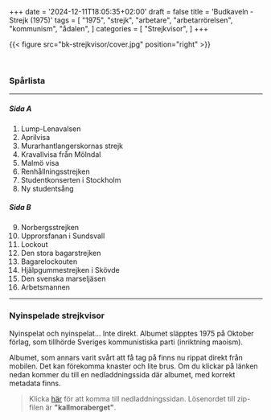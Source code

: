 +++
date = '2024-12-11T18:05:35+02:00'
draft = false
title = 'Budkaveln - Strejk (1975)'
tags = [
    "1975",
    "strejk",
    "arbetare",
    "arbetarrörelsen",
    "kommunism",
    "ådalen",
]
categories = [
    "Strejkvisor",
]
+++

{{< figure src="bk-strejkvisor/cover.jpg" position="right" >}}

<br>

### Spårlista

---

##### **Sida A**

1. Lump-Lenavalsen
2. Aprilvisa
3. Murarhantlangerskornas strejk
4. Kravallvisa från Mölndal
5. Malmö visa
6. Renhållningsstrejken
7. Studentkonserten i Stockholm
8. Ny studentsång

##### **Sida B**

9. Norbergsstrejken
10. Upprorsfanan i Sundsvall
11. Lockout
12. Den stora bagarstrejken
13. Bagarelockouten
14. Hjälpgummestrejken i Skövde
15. Den svenska marseljäsen
16. Arbetsmannen

---

### Nyinspelade strejkvisor

Nyinspelat och nyinspelat... Inte direkt. Albumet släpptes 1975 på Oktober förlag, som tillhörde Sveriges kommunistiska parti (inriktning maoism). 

Albumet, som annars varit svårt att få tag på finns nu rippat direkt från mobilen. Det kan förekomma knaster och lite brus. Om du klickar på länken nedan kommer du till en nedladdningssida där albumet, med korrekt metadata finns.

>Klicka [här](https://mega.nz/file/C2gmgBpT#URYeGXlMjYYh19f4lM1pcifYTXdgXIvXmJWDK99kXCE) för att komma till nedladdningssidan. Lösenordet till zip-filen är **"kallmoraberget"**.